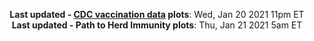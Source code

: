 <p align="center">
    <b>Last updated - <a href="https://covid.cdc.gov/covid-data-tracker/#vaccinations" target="_blank">CDC vaccination data</a> plots</b>: Wed, Jan 20 2021 11pm ET<br>
    <b>Last updated - Path to Herd Immunity plots</b>: Thu, Jan 21 2021 5am ET
    </p>